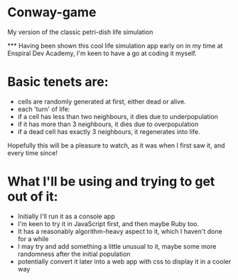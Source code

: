 # Conway-game
My version of the classic petri-dish life simulation

*** Having been shown this cool life simulation app early on in my time at Enspiral Dev Academy, I'm keen to have a go at coding it myself.

# Basic tenets are:
* cells are randomly generated at first, either dead or alive.
* each 'turn' of life:
* if a cell has less than two neighbours, it dies due to underpopulation
* if it has more than 3 neighbours, it dies due to overpopulation
* if a dead cell has exactly 3 neighbours, it regenerates into life.

Hopefully this will be a pleasure to watch, as it was when I first saw it, and every time since!


# What I'll be using and trying to get out of it:

* Initially I'll run it as a console app
* I'm keen to try it in JavaScript first, and then maybe Ruby too.
* It has a reasonably algorithm-heavy aspect to it, which I haven't done for a while
* I may try and add something a little unusual to it, maybe some more randomness after the initial population
* potentially convert it later into a web app with css to display it in a cooler way
